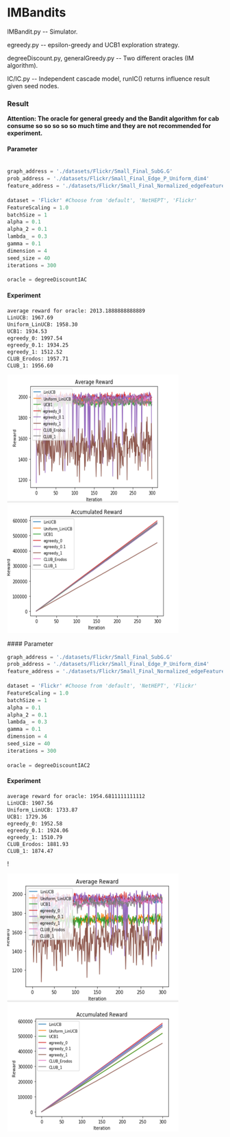 # IMBandits

IMBandit.py -- Simulator.

egreedy.py -- epsilon-greedy and UCB1 exploration strategy.

degreeDiscount.py, generalGreedy.py -- Two different oracles (IM algorithm).

IC/IC.py -- Independent cascade model, runIC() returns influence result given seed nodes.

### Result

**Attention: The oracle for general greedy and the Bandit algorithm for cab consume so so so so so much time and they are not recommended for experiment.**

#### Parameter

```python

graph_address = './datasets/Flickr/Small_Final_SubG.G'
prob_address = './datasets/Flickr/Small_Final_Edge_P_Uniform_dim4'
feature_address = './datasets/Flickr/Small_Final_Normalized_edgeFeatures_uniform_dim4.dic'

dataset = 'Flickr' #Choose from 'default', 'NetHEPT', 'Flickr'
FeatureScaling = 1.0
batchSize = 1
alpha = 0.1
alpha_2 = 0.1 
lambda_ = 0.3
gamma = 0.1
dimension = 4
seed_size = 40
iterations = 300

oracle = degreeDiscountIAC
```

#### Experiment

```
average reward for oracle: 2013.1888888888889
LinUCB: 1967.69
Uniform_LinUCB: 1958.30
UCB1: 1934.53
egreedy_0: 1997.54
egreedy_0.1: 1934.25
egreedy_1: 1512.52
CLUB_Erodos: 1957.71
CLUB_1: 1956.60
```
<p float="left">
<img src="./SimulationResults/avgReward1.PNG" alt="alt text" width="400" height="300">
<img src="./SimulationResults/acuReward1.PNG" alt="alt text" width="400" height="300">
</p>
#### Parameter

```python
graph_address = './datasets/Flickr/Small_Final_SubG.G'
prob_address = './datasets/Flickr/Small_Final_Edge_P_Uniform_dim4'
feature_address = './datasets/Flickr/Small_Final_Normalized_edgeFeatures_uniform_dim4.dic'

dataset = 'Flickr' #Choose from 'default', 'NetHEPT', 'Flickr'
FeatureScaling = 1.0
batchSize = 1
alpha = 0.1
alpha_2 = 0.1 
lambda_ = 0.3
gamma = 0.1
dimension = 4
seed_size = 40
iterations = 300

oracle = degreeDiscountIAC2
```

#### Experiment

```
average reward for oracle: 1954.6811111111112
LinUCB: 1907.56
Uniform_LinUCB: 1733.87
UCB1: 1729.36
egreedy_0: 1952.58
egreedy_0.1: 1924.06
egreedy_1: 1510.79
CLUB_Erodos: 1881.93
CLUB_1: 1874.47
```

!<p float="left">
<img src="./SimulationResults/avgReward2.PNG" alt="alt text" width="400" height="300">
<img src="./SimulationResults/acuReward2.PNG" alt="alt text" width="400" height="300">
</p>
